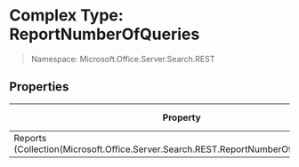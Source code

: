 # Complex Type: ReportNumberOfQueries

> Namespace: Microsoft.Office.Server.Search.REST

## Properties

Property | SPO | SP 2019 | SP 2016 | SP 2013
----------|:---:|:-------:|:-------:|:-------:
Reports (Collection(Microsoft.Office.Server.Search.REST.ReportNumberOfQueriesItem)) | ✅ (❌) | ❌ | ❌ | ❌